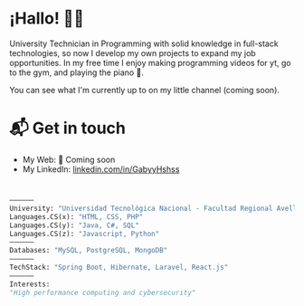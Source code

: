 # ¡Hallo! 👋🏻
University Technician in Programming with solid knowledge in full-stack technologies, so now I develop my own projects to expand my job opportunities. In my free time I enjoy making programming videos for yt, go to the gym, and playing the piano 🤟.

You can see what I'm currently up to on my little channel (coming soon).
# 📬 Get in touch
- My Web: 🌱 Coming soon
- My LinkedIn: [linkedin.com/in/GabyyHshss](https://www.linkedin.com/in/gabyypaniagua?utm_source=share&utm_campaign=share_via&utm_content=profile&utm_medium=android_app)
#
```python
——————
University: "Universidad Tecnológica Nacional - Facultad Regional Avellaneda"
Languages.CS(x): "HTML, CSS, PHP"
Languages.CS(y): "Java, C#, SQL"
Languages.CS(z): "Javascript, Python"
——————
Databases: "MySQL, PostgreSQL, MongoDB"
——————
TechStack: "Spring Boot, Hibernate, Laravel, React.js"
——————
Interests:
"High performance computing and cybersecurity"
```
<!--
**GabyyHshss/GabyyHshss** is a ✨ _special_ ✨ repository because its `README.md` (this file) appears on your GitHub profile.

Here are some ideas to get you started:

- 🔭 I’m currently working on ...
- 🌱 I’m currently learning ...
- 👯 I’m looking to collaborate on ...
- 🤔 I’m looking for help with ...
- 💬 Ask me about ...
- 📫 How to reach me: ...
- 😄 Pronouns: ...
- ⚡ Fun fact: ...
-->

